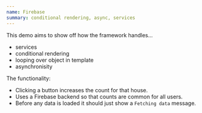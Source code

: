 ```yaml
---
name: Firebase
summary: conditional rendering, async, services
---
```


This demo aims to show off how the framework handles...

* services
* conditional rendering
* looping over object in template
* asynchronisity

The functionality:

* Clicking a button increases the count for that house.
* Uses a Firebase backend so that counts are common for all users.
* Before any data is loaded it should just show a `Fetching data` message.
